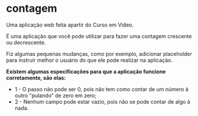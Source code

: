 # contagem
Uma aplicação web feita apartir do Curso em Video.

É uma aplicação que você pode utilizar para fazer uma contagem crescente ou decrescente.

Fiz algumas pequenas mudanças, como por exemplo, adicionar placeholder para instruir melhor o usuário do que ele pode realizar na aplicação.

<strong>Existem algumas especificações para que a aplicação funcione corretamente, são elas:</strong>

- 1 - O passo não pode ser 0, pois não tem como contar de um número à outro "pulando" de zero em zero;
- 2 - Nenhum campo pode estar vazio, pois não se pode contar de algo à nada.
